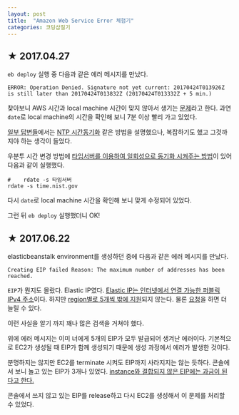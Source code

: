 ```yaml
---
layout: post
title:  "Amazon Web Service Error 체험기"
categories: 코딩삽질기
---
```



★ 2017.04.27
--------------


`eb deploy` 실행 중 다음과 같은 에러 메시지를 만났다. 

```
ERROR: Operation Denied. Signature not yet current: 20170424T013926Z is still later than 20170424T013832Z (20170424T013332Z + 5 min.)
```

찾아보니 AWS 시간과 local machine 시간이 맞지 않아서 생기는 [문제](https://serverfault.com/questions/724114/attempting-to-initialize-aws-eb-getting-signature-not-yet-current-error)라고 한다. 과연 `date`로  local machine의 시간을 확인해 보니 7분 이상 빨리 가고 있었다. 

[일부 답변들](http://stackoverflow.com/questions/18703486/aws-sdk-error-signature-not-yet-current)에서는 [NTP 시간동기화](https://help.ubuntu.com/lts/serverguide/NTP.html) 같은 방법을 설명했으나, 복잡하기도 했고 그것까지야 하는 생각이 들었다. 

우분투 시간 변경 방법에 [타임서버를 이용하여 일회성으로 동기화 시켜주는 방법](http://frody.tistory.com/106)이 있어 다음과 같이 실행했다. 


```
#    rdate -s 타임서버
rdate -s time.nist.gov 
```

다시 `date`로  local machine 시간을 확인해 보니 맞게 수정되어 있었다. 

그런 뒤 `eb deploy` 실행했더니 OK!



★ 2017.06.22
--------------



elasticbeanstalk environment를 생성하던 중에 다음과 같은 에러 메시지를 만났다. 

```
Creating EIP failed Reason: The maximum number of addresses has been reached.
```

`EIP`가 뭔지도 몰랐다. Elastic IP였다. [Elastic IP는 인터넷에서 연결 가능한 퍼블릭 IPv4 주소](http://docs.aws.amazon.com/ko_kr/AWSEC2/latest/UserGuide/elastic-ip-addresses-eip.html#elastic-ip-addresses-eip)이다.  하지만 [region별로 5개씩 밖에 지원](http://docs.aws.amazon.com/ko_kr/AWSEC2/latest/UserGuide/elastic-ip-addresses-eip.html#using-instance-addressing-limit)되지 않는다. 물론 [요청](https://aws.amazon.com/contact-us/eip_limit_request/)을 하면 더 늘릴 수 있다. 

이런 사실을 알기 까지 꽤나 많은 검색을 거쳐야 했다. 

위에 에러 메시지는 이미 너에게 5개의 EIP가 모두 발급되어 생겨난 에러이다. 기본적으로 EC2가 생성될 때 EIP가 함께 생성되기 때문에 생성 과정에서 에러가 발생한 것이다. 

분명하지는 않지만 EC2를 terminate 시켜도 EIP까지 사라지지는 않는 듯하다. 콘솔에서 보니 놀고 있는 EIP가 3개나 있었다. [instance와 결합되지 않은 EIP에는 과금이 된다고 한다.](http://pyrasis.com/book/TheArtOfAmazonWebServices/Chapter06) 

콘솔에서 쓰지 않고 있는 EIP를 release하고 다시 EC2를 생성해서 이 문제를 처리할 수 있었다. 



